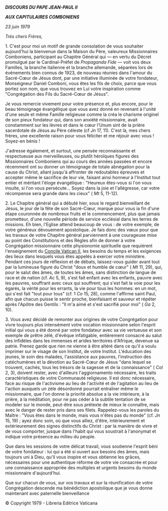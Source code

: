 ***DISCOURS DU PAPE JEAN-PAUL II***

***AUX CAPITULAIRES COMBONIENS***

*23 juin 1979*

*Très chers Frères,*

1. C'est pour moi un motif de grande consolation de vous souhaiter aujourd'hui la bienvenue dans la Maison du Père, valeureux Missionnaires Comboniens, participant au Chapitre Général qui — en vertu du Décret promulgué par le Cardinal-Préfet de *Propaganda Fide* — voit vos deux Familles, la branche italienne et la branche allemande, séparées lors de événements bien connus de 1923, de nouveau réunies dans l'amour du Sacré-Cœur de Jésus dont, par une initiative illuminée de votre fondateur, Monseigneur Daniel Comboni, vous êtes les fils de choix, parce que vous portez son nom, que vous trouvez en Lui votre inspiration comme "Congrégation des Fils du Sacré-Cœur de Jésus".

Je vous remercie vivement pour votre présence et, plus encore, pour le beau témoignage évangélique que vous avez donné en revenant à l'unité d'une seule et même Famille religieuse comme la créa le charisme originel de son pieux fondateur qui, dans son anxiété missionnaire, avait constamment sur les lèvres et dans le cœur l'Unum sint de la prière sacerdotale de Jésus au Père céleste (cf *Jn* 17, 11). C'est là, mes chers frères, une excellente raison pour vous féliciter et me réjouir avec vous ! Soyez-en bénis !

J'adresse également, et surtout, une pensée reconnaissante et respectueuse aux merveilleuses, ou plutôt héroïques figures des Missionnaires Comboniens qui au cours des années passées et encore récemment ont su donner un témoignage de totale abnégation pour la cause du Christ, allant jusqu'à affronter de redoutables épreuves et accepter même le sacrifice de leur vie, faisant ainsi honneur à l'Institut tout entier et méritant l'éloge évangélique : "Heureux êtes-vous si l'on vous insulte, si l'on vous persécute... Soyez dans la joie et l'allégresse, car votre récompense sera grande dans les cieux" ( *Mt* 5, 11-12).

2. Le Chapitre général qui a débuté hier, sous le regard bienveillant de Jésus, le jour de la fête de son Sacré-Cœur, marque pour vous ia fin d'une étape couronnée de nombreux fruits et le commencement, plus que jamais prometteur, d'une nouvelle période de service ecclésial dans les terres de missions. Eh bien, l'Eglise attend beaucoup de vous : de votre exemple, de votre généreux dévouement apostolique. Je fais donc des vœux pour que les travaux de votre Chapitre général parviennent à une courageuse mise au point des Constitutions et des Règles afin de donner à votre Congrégation missionnaire cette physionomie spirituelle que requièrent l'enseignement du [Concile Vatican II](http://www.vatican.va/archive/hist_councils/ii_vatican_council/index_fr.htm), les besoins du temps et les exigences des lieux dans lesquels vous êtes appelés à exercer votre ministère. Pendant ces jours de réflexion et de débats, laissez-vous guider avant tout par la lumineuse figure du Christ "doux et humble de cœur" ( *Mt* 11, 29), qui, pour le salut des âmes, de toutes les âmes, sans distinction de langue de race et de nation (cf. *Ac* 5, 9), s'est fait enfant avec les enfants, pauvre avec les pauvres, souffrant avec ceux qui souffrent; qui s'est fait la voie pour les égarés, la vérité pour les errants, la vie pour tous les hommes: en un mot, qui s'est fait "tout pour tous" (cf. 1 *Co* 15, 28), comme l'affirme saint Paul, afin que chacun puisse le sentir proche, bienfaisant et sauveur et répéter après l'Apôtre des Gentils : "Il m'a aimé et s'est sacrifié pour moi" ( *Ga* 2, 10).

3\. Vous avez décidé de remonter aux origines de votre Congrégation pour vivre toujours plus intensément votre vocation missionnaire selon l'esprit initial qui vous a été donné par votre fondateur avec sa vie vertueuse et son exemple de prêtre zélé, d'évêque infatigable, entièrement consacré au salut des infidèles dans les immenses et arides territoires d'Afrique, devenue sa patrie. Prenez garde que rien ne vienne à être altéré dans ce qu'il a voulu imprimer sur le visage de son Institut, de votre Institut. L'éducation des jeunes, le soin des malades, l'assistance aux pauvres, l'instruction des catéchumènes et la dévotion au Sacré-Cœur de Jésus "dans lequel se trouvent, cachés, tous les trésors de la sagesse et de la connaissance" ( *Col* 2, 3), doivent rester, avec d'ailleurs l'aggiornamento nécessaire, les traits caractéristiques de votre Communauté religieuse. Il est donc nécessaire, face au risque de l'activisme au lieu de l'activité et de l'agitation au lieu de l'action auxquels un zèle désordonné pourrait entraîner même le missionnaire, que l'on donne la priorité absolue a la vie intérieure, à la prière, à la méditation, pour ne pas céder à la subtile tentation de se modeler sur le monde, peut-être sous prétexte de mieux le connaître, mais avec le danger de rester pris dans ses filets. Rappelez-vous les paroles du Maître : "Vous êtes dans le monde, mais vous n'êtes pas du monde" (cf. *Jn* 15, 19) ; ayez donc soin, où que vous alliez, d'être, intérieurement et extérieurement des signes distinctifs du Christ : par la manière de vivre et de vous comporter, jusque dans l'habit qui vous soustrait à l'anonymat et indique votre présence au milieu du peuple.

Que dans les sessions de votre délicat travail, vous soutienne l'esprit béni de votre fondateur : lui qui a été si ouvert aux besoins des âmes, mais toujours uni à Dieu, qu'il vous inspire et vous obtienne les grâces, nécessaires pour une authentique réforme de votre vie consacrée et pour une connaissance appropriée des multiples et urgents besoins du monde missionnaire d'aujourd'hui.

Que sur chacun de vous, sur vos travaux et sur la réunification de votre Congrégation descende ma bénédiction apostolique que je vous donne maintenant avec paternelle bienveillance

© Copyright 1979 - Libreria Editrice Vaticana